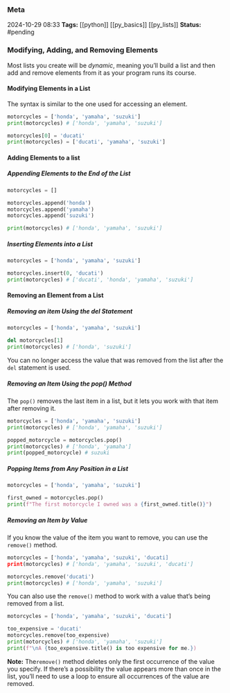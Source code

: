 ### Meta
2024-10-29 08:33
**Tags:** [[python]] [[py_basics]] [[py_lists]]
**Status:** #pending 

### Modifying, Adding, and Removing Elements
Most lists you create will be *dynamic*, meaning you’ll build a list and then add and remove elements from it as your program runs its course.

#### Modifying Elements in a List
The syntax is similar to the one used for accessing an element.
```Python title:example.py
motorcycles = ['honda', 'yamaha', 'suzuki']
print(motorcycles) # ['honda', 'yamaha', 'suzuki']

motorcycles[0] = 'ducati'
print(motorcycles) = ['ducati', 'yamaha', 'suzuki']
```

#### Adding Elements to a list
##### Appending Elements to the End of the List
```Python title:example.py
motorcycles = []

motorcycles.append('honda')
motorcycles.append('yamaha')
motorcycles.append('suzuki')

print(motorcycles) # ['honda', 'yamaha', 'suzuki']
```

##### Inserting Elements into a List
```Python title:example.py
motorcycles = ['honda', 'yamaha', 'suzuki']

motorcycles.insert(0, 'ducati')
print(motorcycles) # ['ducati', 'honda', 'yamaha', 'suzuki']
```

#### Removing an Element from a List
##### Removing an item Using the del Statement
```Python title:example.py
motorcycles = ['honda', 'yamaha', 'suzuki']

del motorcycles[1]
print(motorcycles) # ['honda', 'suzuki']
```

You can no longer access the value that was removed from the list after the `del` statement is used.

##### Removing an Item Using the pop() Method
The `pop()` removes the last item in a list, but it lets you work with that item after removing it.

```Python title:example.py
motorcycles = ['honda', 'yamaha', 'suzuki']
print(motorcycles) # ['honda', 'yamaha', 'suzuki']

popped_motorcycle = motorcycles.pop()
print(motorcycles) # ['honda', 'yamaha']
print(popped_motorcycle) # suzuki
```

##### Popping Items from Any Position in a List
```Python title:example.py
motorcycles = ['honda', 'yamaha', 'suzuki']

first_owned = motorcycles.pop()
print(f"The first motorcycle I owned was a {first_owned.title()}")
```

##### Removing an Item by Value
If you know the value of the item you want to remove, you can use the `remove()` method.

```Python title:example.py
motorcycles = ['honda', 'yamaha', 'suzuki', 'ducati]
print(motorcycles) # ['honda', 'yamaha', 'suzuki', 'ducati']

motorcycles.remove('ducati')
print(motorcycles) # ['honda', 'yamaha', 'suzuki']
```

You can also use the `remove()` method to work with a value that’s being removed from a list.

```Python title:example.py
motorcycles = ['honda', 'yamaha', 'suzuki', 'ducati']

too_expensive = 'ducati'
motorcycles.remove(too_expensive)
print(motorcycles) # ['honda', 'yamaha', 'suzuki']
print(f"\nA {too_expensive.title() is too expensive for me.})
```

**Note:**  The`remove()` method deletes only the first occurrence of the value you specify. If there’s a possibility the value appears more than once in the list, you’ll need to use a loop to ensure all occurrences of the value are removed.